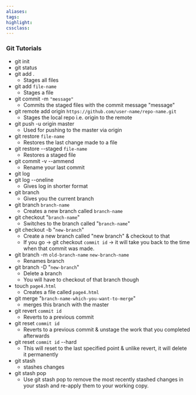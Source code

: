 ```yaml
---
aliases:  
tags:
highlight:  
cssclass:
---
```


### Git Tutorials
- git init 
- git status
- git add . 
	- Stages all files
- git add  `file-name`
	- Stages a file 
- git commit -m `"message"`
	- Commits the staged files with the commit message "message"
- git remote add origin `https://github.com/user-name/repo-name.git`
	- Stages the local repo i.e. origin to the remote
- git push -u origin master
	- Used for pushing to the master via origin
- git restore `file-name`
	- Restores the last change made to a file
- git restore --staged `file-name`
	- Restores a staged file
- git commit -v --ammend
	- Rename your last commit
- git log
- git log --oneline
	- Gives log in shorter format
- git branch
	- Gives you the current branch
- git branch `branch-name`
	- Creates a new branch called `branch-name`
- git checkout "`branch-name`"
	- Switches to the branch called "`branch-name`"
- git checkout -b "`new-branch`"
	- Create a new branch called "new branch" & checkout to that
	- If you go → git checkout `commit id` → it will take you back to the time when that commit was made.
- git branch -m `old-branch-name` `new-branch-name` 
	- Renames branch
- git branch -D "`new-branch`"
	- Delete a branch
	- You will have to checkout of that branch though
- touch `page4.html`
	- Creates a file called `page4.html`
- git merge "`branch-name-which-you-want-to-merge`"
	- merges this branch with the master
- git revert `commit id`
	- Reverts to a previous commit
- git reset `commit id`
	- Reverts to a previous commit & unstage the work that you completed afterwards
- git reset `commit id` --hard
	- This will reset to the last specified point & unlike revert, it will delete it permanently
- git stash 
	- stashes changes
- git stash pop
	- Use git stash pop to remove the most recently stashed changes in your stash and re-apply them to your working copy.